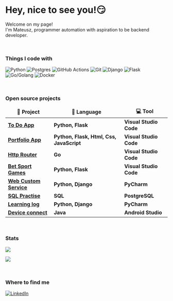 <h1>Hey, nice to see you!😏</h1>

<p>Welcome on my page! 
</br> I'm Mateusz, programmer automation with aspiration to be backend developer.</p>
<br>
<h3>Things I code with</h3>
<p>
  
  <img alt="Python" src="https://img.shields.io/badge/python-3670A0?style=for-the-badge&logo=python&logoColor=ffdd54" />
  <img alt="Postgres" src="https://img.shields.io/badge/postgres-%23316192.svg?style=for-the-badge&logo=postgresql&logoColor=white" /> 
  <img alt="GitHub Actions" src="https://img.shields.io/badge/github%20actions-%232671E5.svg?style=for-the-badge&logo=githubactions&logoColor=white" />
  <img alt="Git" src="https://img.shields.io/badge/git-%23F05033.svg?style=for-the-badge&logo=git&logoColor=white" />
  <img alt="Django" src="https://img.shields.io/badge/django-%23092E20.svg?style=for-the-badge&logo=django&logoColor=white" />
  <img alt="Flask" src="https://img.shields.io/badge/flask-%23000.svg?style=for-the-badge&logo=flask&logoColor=white" />
  <img alt="Go/Golang" src="https://img.shields.io/badge/go-%2300ADD8.svg?style=for-the-badge&logo=go&logoColor=white" />
  <img alt="Docker" src="https://img.shields.io/badge/docker-%230db7ed.svg?style=for-the-badge&logo=docker&logoColor=white" />

</p>
<br>

<h3>Open source projects</h3>
<table>
  <thead align="center">
    <tr border: none;>
	    <td><b>	🔰  Project	</b></td>
	    <td><b>	📝 Language	</b></td>
	    <td><b>	💻  Tool	</b></td>
    </tr>
  </thead>
  <tbody>
	  <tr>
		  <td><a href="https://github.com/mateuszgua/to-do-app"><b>To Do App</b></a></td>
		  <td><b>Python, Flask</b></td>
		  <td><b>Visual Studio Code</b></td>
	  </tr>
  	  <tr>
		  <td><a href="https://github.com/mateuszgua/my-portfolio.git"><b>Portfolio App</b></a></td>
		  <td><b>Python, Flask, Html, Css, JavaScript</b></td>
		  <td><b>Visual Studio Code</b></td>
	  </tr>
	  <tr>
		  <td><a href="https://github.com/mateuszgua/Http_router"><b>Http Router</b></a></td>
		  <td><b>Go</b></td>
		  <td><b>Visual Studio Code</b></td>
	  </tr>
	  <tr>
		  <td><a href="https://github.com/mateuszgua/game_typer"><b>Bet Sport Games</b></a></td>
		  <td><b>Python, Flask</b></td>
		  <td><b>Visual Studio Code</b></td>
	  </tr>
	  <tr>
		  <td><a href="https://github.com/mateuszgua/WebCustomService"><b>Web Custom Service</b></a></td>
		  <td><b>Python, Django</b></td>
		  <td><b>PyCharm</b></td>
	  </tr>
	  <tr>
		  <td><a href="https://github.com/mateuszgua/SQL_Practise"><b>SQL Practise</b></a></td>
		  <td><b>SQL</b></td>
		  <td><b>PostgreSQL</b></td>
	  </tr>
	  <tr>
		  <td><a href="https://github.com/mateuszgua/Learning_log"><b>Learning log</b></a></td>
		  <td><b>Python, Django</b></td>
		  <td><b>PyCharm</b></td>
	  </tr>	
	  <tr>
		  <td><a href="https://github.com/mateuszgua/Device-connect"><b>Device connect</b></a></td>
		  <td><b>Java</b></td>
		  <td><b>Android Studio</b></td>
	  </tr>
	</tbody>
</table>
<br>

<h3>Stats</h3>
<p><img src="https://github-readme-stats.vercel.app/api/top-langs?username=mateuszgua&show_icons=true&locale=en&layout=compact&theme=gotham" /></p>
<p><img src="https://github-readme-stats.vercel.app/api?username=mateuszgua&show_icons=true&hide=issues,contribs&theme=gotham" /></p>
<br>

<h3>Where to find me</h3>
<p>
<a href="https://www.linkedin.com/in/in-mateusz-gula/" target="_blank"><img alt="LinkedIn" src="https://img.shields.io/badge/linkedin-%230077B5.svg?&style=for-the-badge&logo=linkedin&logoColor=white" /></a>
